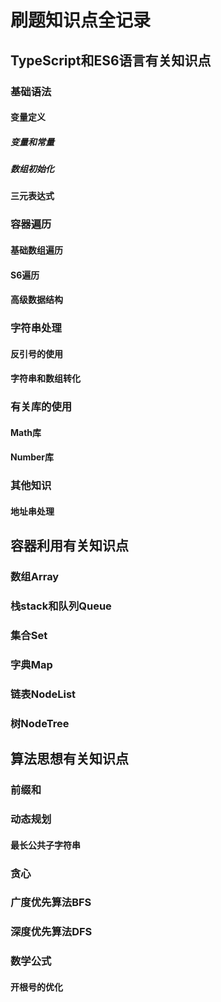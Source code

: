 # 刷题知识点全记录

## TypeScript和ES6语言有关知识点
### 基础语法
#### 变量定义
##### 变量和常量

##### 数组初始化

#### 三元表达式

### 容器遍历
#### 基础数组遍历

#### S6遍历

#### 高级数据结构

### 字符串处理
#### 反引号的使用

#### 字符串和数组转化

### 有关库的使用
#### Math库

#### Number库

### 其他知识
#### 地址串处理

## 容器利用有关知识点
### 数组Array

### 栈stack和队列Queue

### 集合Set

### 字典Map

### 链表NodeList

### 树NodeTree

## 算法思想有关知识点
### 前缀和

### 动态规划
#### 最长公共子字符串

### 贪心

### 广度优先算法BFS

### 深度优先算法DFS

### 数学公式
#### 开根号的优化


<link rel="stylesheet" type="text/css" href="../assets/auto_title_number.css" />